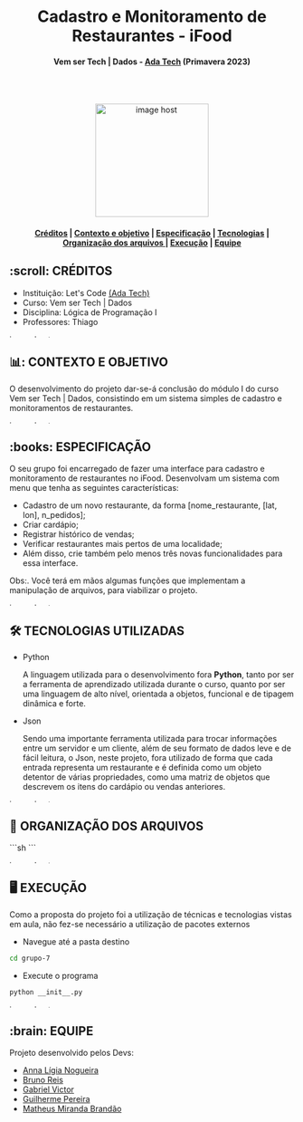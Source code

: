 <h1 align="center"> Cadastro e Monitoramento de Restaurantes - iFood </h1>
<h4 align="center"> Vem ser Tech | Dados - <a href="https://www.linkedin.com/school/adatechbr">Ada Tech</a> (Primavera 2023) </h4>

<br>
</br>
<p align="center"> 
<a href="https://cdn.myportfolio.com/c8489c04-75f1-4bdc-b062-ae01d51f5d5a/2fd05462-bfe4-425f-a5c0-2bf47941914e_rwc_0x0x1244x1656x1244.gif?h=e226d8389a084ed355a8e3f7929c7357" target="_blank"><img src="https://cdn.myportfolio.com/c8489c04-75f1-4bdc-b062-ae01d51f5d5a/2fd05462-bfe4-425f-a5c0-2bf47941914e_rwc_0x0x1244x1656x1244.gif?h=e226d8389a084ed355a8e3f7929c7357" alt="image host" height="200px"/></a>
</p>

<h4> <p align="center"> <a href="#creditos">Créditos</a> | <a href="#contexto">Contexto e objetivo</a> | <a href="#especificacao">Especificação</a> | <a href="#tecnologias">Tecnologias</a> | <a href="#organizacao">Organização dos arquivos </a> | <a href="execucao">Execução</a> | <a href="#equipe">Equipe</a> </p>

<h2 id="creditos"> :scroll: CRÉDITOS</h2>

- Instituição: Let's Code <a href="https://www.linkedin.com/school/adatechbr/">(Ada Tech)</a>
- Curso: Vem ser Tech | Dados
- Disciplina: Lógica de Programação I
- Professores: Thiago

<a href="https://imgbox.com/3tZuCnVg" target="_blank"><img src="https://images2.imgbox.com/42/88/3tZuCnVg_o.png" alt="image host" height="5px" width="900px"/></a>

<h2 id="contexto"> 📊: CONTEXTO E OBJETIVO</h2>

O desenvolvimento do projeto dar-se-á conclusão do módulo I do curso Vem ser Tech | Dados, consistindo em um sistema simples de cadastro e monitoramentos de restaurantes.

<a href="https://imgbox.com/3tZuCnVg" target="_blank"><img src="https://images2.imgbox.com/42/88/3tZuCnVg_o.png" alt="image host" height="5px" width="900px"/></a>

<h2 id="especificacao"> :books: ESPECIFICAÇÃO</h2>

O seu grupo foi encarregado de fazer uma interface para cadastro e monitoramento de restaurantes no iFood. Desenvolvam um sistema com menu que tenha as seguintes características:
- Cadastro de um novo restaurante, da forma [nome_restaurante, [lat, lon], n_pedidos];
- Criar cardápio;
- Registrar histórico de vendas;
- Verificar restaurantes mais pertos de uma localidade;
- Além disso, crie também pelo menos três novas funcionalidades para essa interface. 

Obs:. Você terá em mãos algumas funções que implementam a manipulação de arquivos, para viabilizar o projeto. 

<a href="https://imgbox.com/3tZuCnVg" target="_blank"><img src="https://images2.imgbox.com/42/88/3tZuCnVg_o.png" alt="image host" height="5px" width="900px"/></a>

<h2 id="tecnologias"> 🛠️ TECNOLOGIAS UTILIZADAS </h2>

<ul>
  <li>Python</li>
  <p> A linguagem utilizada para o desenvolvimento fora <strong> Python</strong>, tanto por ser a ferramenta de aprendizado utilizada durante o curso, quanto por ser uma linguagem de alto nível, orientada a objetos, funcional e de tipagem dinâmica e forte. </p>
</ul> 
<ul>
  <li>Json</li>
  <p> Sendo uma importante ferramenta utilizada para trocar informações entre um servidor e um cliente, além de seu formato de dados leve e de fácil leitura, o Json, neste projeto, fora utilizado de forma que cada entrada representa um restaurante e é definida como um objeto detentor de várias propriedades, como uma matriz de objetos que descrevem os itens do cardápio ou vendas anteriores. </p>
</ul>

<a href="https://imgbox.com/3tZuCnVg" target="_blank"><img src="https://images2.imgbox.com/42/88/3tZuCnVg_o.png" alt="image host" height="5px" width="900px"/></a>

<h2 id="organizacao"> 📂 ORGANIZAÇÃO DOS ARQUIVOS </h2>
```sh
```

<a href="https://imgbox.com/3tZuCnVg" target="_blank"><img src="https://images2.imgbox.com/42/88/3tZuCnVg_o.png" alt="image host" height="5px" width="900px"/></a>

<h2 id="execucao"> 🖥️ EXECUÇÃO</h2>

Como a proposta do projeto foi a utilização de técnicas e tecnologias vistas em aula, não fez-se necessário a utilização de pacotes externos

- Navegue até a pasta destino
```sh
cd grupo-7
```

- Execute o programa
```sh
python __init__.py
```
<a href="https://imgbox.com/3tZuCnVg" target="_blank"><img src="https://images2.imgbox.com/42/88/3tZuCnVg_o.png" alt="image host" height="5px" width="900px"/></a>

<h2 id="equipe"> :brain: EQUIPE</h2>

Projeto desenvolvido pelos Devs:

- [Anna Lígia Nogueira](https://github.com/ligianogueira1)
- [Bruno Reis](https://github.com/brunorreiss)
- [Gabriel Victor](https://github.com/gabrielvmdvital)
- [Guilherme Pereira](https://github.com/Guilhermepsilva003)
- [Matheus Miranda Brandão](https://github.com/MatBrands)
